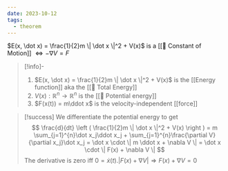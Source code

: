 ```yaml
---
date: 2023-10-12
tags:
  - theorem
---
```

$E(x, \dot x) = \frac{1}{2}m \| \dot x \|^2 + V(x)$ is a [[📘 Constant of Motion]] $\Leftrightarrow - \nabla V = F$

>[!info]-
> 1. $E(x, \dot x) = \frac{1}{2}m \| \dot x \|^2 + V(x)$ is the [[Energy function]] aka the [[📘 Total Energy]]
> 2. $V(x) : \mathbb{R}^n \rightarrow \mathbb{R}^n$ is the [[📘 Potential energy]]
> 3. $F(x(t)) = m\ddot x$ is the velocity-independent [[force]]

>[!success]
> We differentiate the potential energy to get
> $$ \frac{d}{dt} \left ( \frac{1}{2}m \| \dot x \|^2 + V(x) \right ) = m \sum_{j=1}^{n}\dot x_j\ddot x_j + \sum_{j=1}^{n}\frac{\partial V}{\partial x_j}\dot x_j = \dot x \cdot \| m \ddot x + \nabla V \| = \dot x \cdot \| F(x) + \nabla V \| $$
> The derivative is zero iff $0=\dot x(t) . | F(x) + \nabla V | \Rightarrow F(x) + \nabla V = 0$

